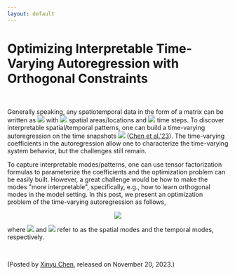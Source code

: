 ```yaml
---
layout: default
---
```


# Optimizing Interpretable Time-Varying Autoregression with Orthogonal Constraints

<br>

Generally speaking, any spatiotemporal data in the form of a matrix can be written as <img style="display: inline;" src="https://latex.codecogs.com/svg.latex?\normalsize&space;\boldsymbol{Y}\in\mathbb{R}^{N\times T}"/> with <img style="display: inline;" src="https://latex.codecogs.com/svg.latex?\normalsize&space;N"/> spatial areas/locations and <img style="display: inline;" src="https://latex.codecogs.com/svg.latex?\normalsize&space;T"/> time steps. To discover interpretable spatial/temporal patterns, one can build a time-varying autoregression on the time snapshots <img style="display: inline;" src="https://latex.codecogs.com/svg.latex?\normalsize&space;\boldsymbol{y}_1,\boldsymbol{y}_2,\ldots,\boldsymbol{y}_{T}\in\mathbb{R}^{N}"/> ([Chen et al.'23](https://doi.org/10.1109/TKDE.2023.3294440)). The time-varying coefficients in the autoregression allow one to characterize the time-varying system behavior, but the challenges still remain.

To capture interpretable modes/patterns, one can use tensor factorization formulas to parameterize the coefficients and the optimization problem can be easily built. However, a great challenge would be how to make the modes "more interpretable", specifically, e.g., how to learn orthogonal modes in the model setting. In this post, we present an optimization problem of the time-varying autoregression as follows,

<p align = "center"><img align="middle" src="https://latex.codecogs.com/svg.latex?\normalsize&space;\begin{aligned} \min_{\boldsymbol{W},\boldsymbol{G},\boldsymbol{V},\boldsymbol{X}}~&\frac{1}{2}\sum_{t=2}^{T}\|\boldsymbol{y}_t-\boldsymbol{W}\boldsymbol{G}(\boldsymbol{x}_t^\top\otimes\boldsymbol{V})^\top\boldsymbol{y}_{t-1}\|_2^2 \\ \text{s.t.}~~&\begin{cases} \boldsymbol{W}^\top\boldsymbol{W}=\boldsymbol{I}_R \\ \boldsymbol{V}^\top\boldsymbol{V}=\boldsymbol{I}_R \\ \boldsymbol{X}^\top\boldsymbol{X}=\boldsymbol{I}_R \\ \end{cases} \end{aligned}"/></p>

where <img style="display: inline;" src="https://latex.codecogs.com/svg.latex?\normalsize&space;\boldsymbol{W}\in\mathbb{R}^{N\times R}"/> and <img style="display: inline;" src="https://latex.codecogs.com/svg.latex?\normalsize&space;\boldsymbol{X}\in\mathbb{R}^{(T-1)\times R}"/> refer to as the spatial modes and the temporal modes, respectively.

<br>
<p align="left">(Posted by <a href="https://xinychen.github.io/">Xinyu Chen</a>, released on November 20, 2023.)</p>
